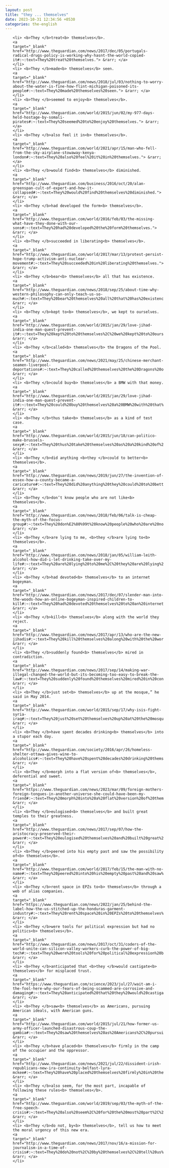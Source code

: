 ```yaml
---
layout: post
title: "they ... themselves"
date: 2023-10-31 12:34:56 +0530
categories: the-english
---
```

<ol>

    <li> <b>They </b>treat<b> themselves</b>.
    <a 
    target="_blank" 
    href="http://www.theguardian.com/news/2017/dec/05/portugals-radical-drugs-policy-is-working-why-hasnt-the-world-copied-it#:~:text=They%20treat%20themselves."> &rarr; </a>
    </li>
    <li> <b>They </b>made<b> themselves</b> seen.
    <a 
    target="_blank" 
    href="http://www.theguardian.com/news/2018/jul/03/nothing-to-worry-about-the-water-is-fine-how-flint-michigan-poisoned-its-people#:~:text=They%20made%20themselves%20seen."> &rarr; </a>
    </li>
    <li> <b>They </b>seemed to enjoy<b> themselves</b>.
    <a 
    target="_blank" 
    href="http://www.theguardian.com/world/2015/jun/02/my-977-days-held-hostage-by-somali-pirates#:~:text=They%20seemed%20to%20enjoy%20themselves."> &rarr; </a>
    </li>
    <li> <b>They </b>also feel it in<b> themselves</b>.
    <a 
    target="_blank" 
    href="http://www.theguardian.com/world/2021/apr/15/man-who-fell-from-the-sky-airplane-stowaway-kenya-london#:~:text=They%20also%20feel%20it%20in%20themselves."> &rarr; </a>
    </li>
    <li> <b>They </b>would find<b> themselves</b> diminished.
    <a 
    target="_blank" 
    href="http://www.theguardian.com/business/2016/oct/20/alan-greenspan-cult-of-expert-and-how-it-collapsed#:~:text=They%20would%20find%20themselves%20diminished."> &rarr; </a>
    </li>
    <li> <b>They </b>had developed the form<b> themselves</b>.
    <a 
    target="_blank" 
    href="http://www.theguardian.com/world/2016/feb/03/the-missing-what-have-they-done-with-our-sons#:~:text=They%20had%20developed%20the%20form%20themselves."> &rarr; </a>
    </li>
    <li> <b>They </b>succeeded in liberating<b> themselves</b>.
    <a 
    target="_blank" 
    href="http://www.theguardian.com/world/2017/mar/13/protest-persist-hope-trump-activism-anti-nuclear-movement#:~:text=They%20succeeded%20in%20liberating%20themselves."> &rarr; </a>
    </li>
    <li> <b>They </b>bear<b> themselves</b> all that has existence.
    <a 
    target="_blank" 
    href="http://www.theguardian.com/news/2018/sep/25/about-time-why-western-philosophy-can-only-teach-us-so-much#:~:text=They%20bear%20themselves%20all%20that%20has%20existence."> &rarr; </a>
    </li>
    <li> <b>They </b>kept to<b> themselves</b>, we kept to ourselves.
    <a 
    target="_blank" 
    href="http://www.theguardian.com/world/2015/jan/29/love-jihad-india-one-man-quest-prevent-it#:~:text=They%20kept%20to%20themselves%2C%20we%20kept%20to%20ourselves."> &rarr; </a>
    </li>
    <li> <b>They </b>called<b> themselves</b> the Dragons of the Pool.
    <a 
    target="_blank" 
    href="http://www.theguardian.com/news/2021/may/25/chinese-merchant-seamen-liverpool-deportations#:~:text=They%20called%20themselves%20the%20Dragons%20of%20the%20Pool."> &rarr; </a>
    </li>
    <li> <b>They </b>could buy<b> themselves</b> a BMW with that money.
    <a 
    target="_blank" 
    href="http://www.theguardian.com/world/2015/jan/29/love-jihad-india-one-man-quest-prevent-it#:~:text=They%20could%20buy%20themselves%20a%20BMW%20with%20that%20money."> &rarr; </a>
    </li>
    <li> <b>They </b>thus take<b> themselves</b> as a kind of test case.
    <a 
    target="_blank" 
    href="http://www.theguardian.com/world/2015/jun/18/can-politico-make-brussels-sexy#:~:text=They%20thus%20take%20themselves%20as%20a%20kind%20of%20test%20case."> &rarr; </a>
    </li>
    <li> <b>They </b>did anything <b>they </b>could to better<b> themselves</b>.
    <a 
    target="_blank" 
    href="http://www.theguardian.com/news/2019/jun/27/the-invention-of-essex-how-a-county-became-a-caricature#:~:text=They%20did%20anything%20they%20could%20to%20better%20themselves."> &rarr; </a>
    </li>
    <li> <b>They </b>don’t know people who are not like<b> themselves</b>.
    <a 
    target="_blank" 
    href="http://www.theguardian.com/news/2018/feb/06/talk-is-cheap-the-myth-of-the-focus-group#:~:text=They%20don%E2%80%99t%20know%20people%20who%20are%20not%20like%20themselves."> &rarr; </a>
    </li>
    <li> <b>They </b>are lying to me, <b>they </b>are lying to<b> themselves</b>.
    <a 
    target="_blank" 
    href="http://www.theguardian.com/news/2018/jan/05/william-leith-alcohol-how-did-i-let-drinking-take-over-my-life#:~:text=They%20are%20lying%20to%20me%2C%20they%20are%20lying%20to%20themselves."> &rarr; </a>
    </li>
    <li> <b>They </b>had devoted<b> themselves</b> to an internet bogeyman.
    <a 
    target="_blank" 
    href="http://www.theguardian.com/news/2017/dec/07/slender-man-into-the-woods-how-an-online-bogeyman-inspired-children-to-kill#:~:text=They%20had%20devoted%20themselves%20to%20an%20internet%20bogeyman."> &rarr; </a>
    </li>
    <li> <b>They </b>kill<b> themselves</b> along with the world they reject.
    <a 
    target="_blank" 
    href="http://www.theguardian.com/news/2017/apr/13/who-are-the-new-jihadis#:~:text=They%20kill%20themselves%20along%20with%20the%20world%20they%20reject."> &rarr; </a>
    </li>
    <li> <b>They </b>suddenly found<b> themselves</b> mired in contradiction.
    <a 
    target="_blank" 
    href="http://www.theguardian.com/news/2017/sep/14/making-war-illegal-changed-the-world-but-its-becoming-too-easy-to-break-the-law#:~:text=They%20suddenly%20found%20themselves%20mired%20in%20contradiction."> &rarr; </a>
    </li>
    <li> <b>They </b>just set<b> themselves</b> up at the mosque,” he said in May 2014.
    <a 
    target="_blank" 
    href="http://www.theguardian.com/world/2015/sep/17/why-isis-fight-syria-iraq#:~:text=They%20just%20set%20themselves%20up%20at%20the%20mosque%2C%E2%80%9D%20he%20said%20in%20May%202014."> &rarr; </a>
    </li>
    <li> <b>They </b>have spent decades drinking<b> themselves</b> into a stupor each day.
    <a 
    target="_blank" 
    href="http://www.theguardian.com/society/2016/apr/26/homeless-shelter-ottawa-gives-wine-to-alcoholics#:~:text=They%20have%20spent%20decades%20drinking%20themselves%20into%20a%20stupor%20each%20day."> &rarr; </a>
    </li>
    <li> <b>They </b>morph into a flat version of<b> themselves</b>, deferential and sweet.
    <a 
    target="_blank" 
    href="https://www.theguardian.com/news/2023/mar/09/foreign-mothers-foreign-tongues-in-another-universe-she-could-have-been-my-friend#:~:text=They%20morph%20into%20a%20flat%20version%20of%20themselves%2C%20deferential%20and%20sweet."> &rarr; </a>
    </li>
    <li> <b>They </b>eulogised<b> themselves</b> and built great temples to their greatness.
    <a 
    target="_blank" 
    href="http://www.theguardian.com/news/2017/sep/07/how-the-aristocracy-preserved-their-power#:~:text=They%20eulogised%20themselves%20and%20built%20great%20temples%20to%20their%20greatness."> &rarr; </a>
    </li>
    <li> <b>They </b>peered into his empty past and saw the possibility of<b> themselves</b>.
    <a 
    target="_blank" 
    href="http://www.theguardian.com/world/2017/feb/15/the-man-with-no-name#:~:text=They%20peered%20into%20his%20empty%20past%20and%20saw%20the%20possibility%20of%20themselves."> &rarr; </a>
    </li>
    <li> <b>They </b>rent space in EPZs to<b> themselves</b> through a web of alias companies.
    <a 
    target="_blank" 
    href="https://www.theguardian.com/news/2022/jan/25/behind-the-label-how-the-us-stitched-up-the-honduras-garment-industry#:~:text=They%20rent%20space%20in%20EPZs%20to%20themselves%20through%20a%20web%20of%20alias%20companies."> &rarr; </a>
    </li>
    <li> <b>They </b>were tools for political expression but had no politics<b> themselves</b>.
    <a 
    target="_blank" 
    href="http://www.theguardian.com/news/2017/oct/31/coders-of-the-world-unite-can-silicon-valley-workers-curb-the-power-of-big-tech#:~:text=They%20were%20tools%20for%20political%20expression%20but%20had%20no%20politics%20themselves."> &rarr; </a>
    </li>
    <li> <b>They </b>anticipated that <b>they </b>would castigate<b> themselves</b> for misplaced trust.
    <a 
    target="_blank" 
    href="https://www.theguardian.com/science/2023/jul/27/wait-am-i-the-fool-here-why-our-fears-of-being-scammed-are-corrosive-and-damaging#:~:text=They%20anticipated%20that%20they%20would%20castigate%20themselves%20for%20misplaced%20trust."> &rarr; </a>
    </li>
    <li> <b>They </b>saw<b> themselves</b> as Americans, pursuing American ideals, with American guns.
    <a 
    target="_blank" 
    href="http://www.theguardian.com/world/2015/jul/21/how-former-us-army-officer-launched-disastrous-coup-the-gambia#:~:text=They%20saw%20themselves%20as%20Americans%2C%20pursuing%20American%20ideals%2C%20with%20American%20guns."> &rarr; </a>
    </li>
    <li> <b>They </b>have placed<b> themselves</b> firmly in the camp of the occupier and the oppressor.
    <a 
    target="_blank" 
    href="http://www.theguardian.com/news/2021/jul/22/dissident-irish-republicans-new-ira-continuity-belfast-lyra-mckee#:~:text=They%20have%20placed%20themselves%20firmly%20in%20the%20camp%20of%20the%20occupier%20and%20the%20oppressor."> &rarr; </a>
    </li>
    <li> <b>They </b>also seem, for the most part, incapable of following these rules<b> themselves</b>.
    <a 
    target="_blank" 
    href="http://www.theguardian.com/world/2019/sep/03/the-myth-of-the-free-speech-crisis#:~:text=They%20also%20seem%2C%20for%20the%20most%20part%2C%20incapable%20of%20following%20these%20rules%20themselves."> &rarr; </a>
    </li>
    <li> <b>They </b>do not, by<b> themselves</b>, tell us how to meet the moral urgency of this new era.
    <a 
    target="_blank" 
    href="http://www.theguardian.com/news/2017/nov/16/a-mission-for-journalism-in-a-time-of-crisis#:~:text=They%20do%20not%2C%20by%20themselves%2C%20tell%20us%20how%20to%20meet%20the%20moral%20urgency%20of%20this%20new%20era."> &rarr; </a>
    </li>